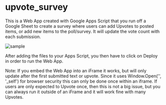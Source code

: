 # upvote_survey

This is a Web App created with Google Apps Script that you run off a Google Sheet to create a survey where users can add Upvotes to posted items, or add new items to the poll/survey.  It will update the vote count with each submission. 

![sample]([https://github.com/ryanrwatkins/upvote_survey/blob/main/sample_image.png])


After adding the files to your Apps Script, you then have to click on Deploy in order to run the Web App.

Note: If you embed the Web App into an iFrame it works, but will only update after the first submitted text or upvote. Since it uses Window.Open('', '_self') for browser security this can only be done once within an iframe.  If users are only expected to Upvote once, then this is not a big issue, but you can always run it outside of an iFrame and it will work fine with many Upvotes.

